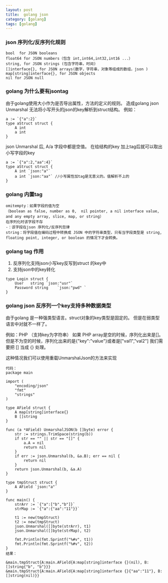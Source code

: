 ```yaml
---
layout: post
title:  golang json 
category: [golang]
tags: [golang]
---
```


### json 序列化/反序列化规则

```
bool  for JSON booleans
float64 for JSON numbers（包含 int,int64,int32,int16 ...）
string, for JSON strings (包含字符串，时间)
[]interface{}, for JSON arrays(数字，字符串，对象等组成的数组，json )
map[string]interface{}, for JSON objects 
nil for JSON null
```

### golang 为什么要有jsontag

由于golang使用大小作为是否导出属性，方法的定义的规则。
造成golang json Unmarshal 无法将小写开头的json的key解析到struct结构。
例如：
```golang
a := `{"a":2}`
type aStruct struct {
    A int
    a int
}
```
json Unmarshal 后, A/a 字段中都是空值。 在给结构的key 加上tag后就可以取出
小写字段的key

```golang
a := `{"a":2,"aa":4}`
type aStruct struct {
    A int `json:"a"`
    a int `json:"aa"` //小写属性加tag是无意义的。值解析不上的
}
```

### golang 内置tag


```
omitempty：如果字段的值为空
（boolean as false, number as 0,  nil pointer, a nil interface value, and any empty array, slice, map, or string）
在序列化时该字段不存
-：该字段在json 序列化/反序列忽律
string：将字段值在编码过程中转换成 JSON 中的字符串类型，只有当字段类型是 string, floating point, integer, or boolean 的情况下才会转换。

```

### golang tag 作用


1. 反序列化支持json小写key反写到struct 的key中
2. 支持json中的key转化
```
type Login struct {
    User   string `json:"usr"`
    Password string    `json:"pwd" `
}

```

### golang json 反序列一个key支持多种数据类型

由于golang 是一种强类型语言。struct对象的key类型是固定的。
但是在弱类型语言中对就不一样了。 

例如：PHP （支持key为字符串）
如果 PHP array是空的时候，序列化出来是[]。
但是不为空的时候，序列化出来的是{"key":"value"}或者是["val1","val2"]
我们需要把 [] 当成 {} 处理。


这种情况我们可以使用重载UnmarshalJson的方法来实现

```golang 
代码：
package main

import (
	"encoding/json"
	"fmt"
	"strings"
)

type AField struct {
	A map[string]interface{}
	B []string
}

func (a *AField) UnmarshalJSON(b []byte) error {
	str := strings.TrimSpace(string(b))
	if str == "" || str == "[]" {
		a.A = nil
		return nil
	}
	if err := json.Unmarshal(b, &a.B); err == nil {
		return nil
	}
	return json.Unmarshal(b, &a.A)
}

type tmpStruct struct {
	A AField `json:"a"`
}

func main() {
	strArr := `{"a":["b","b"]}`
	strMap := `{"a":{"aa":"11"}}`

	t1 := new(tmpStruct)
	t2 := new(tmpStruct)
	json.Unmarshal([]byte(strArr), t1)
	json.Unmarshal([]byte(strMap), t2)

	fmt.Println(fmt.Sprintf("%#v", t1))
	fmt.Println(fmt.Sprintf("%#v", t2))
}
结果：

&main.tmpStruct{A:main.AField{A:map[string]interface {}(nil), B:[]string{"b", "b"}}}
&main.tmpStruct{A:main.AField{A:map[string]interface {}{"aa":"11"}, B:[]string(nil)}}
```

